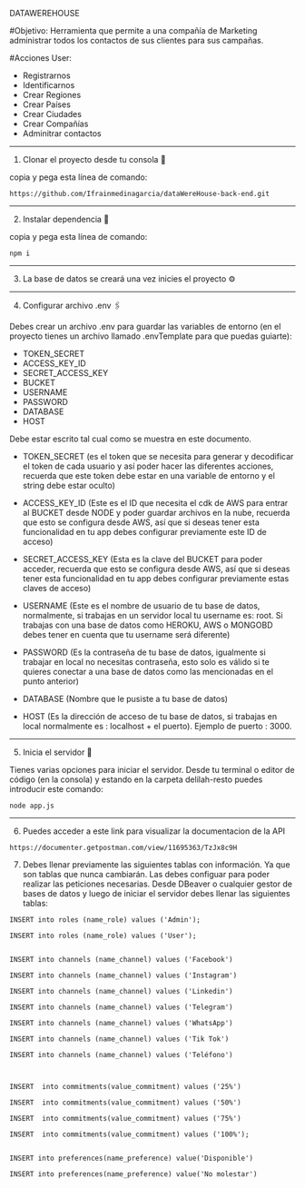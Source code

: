 DATAWEREHOUSE

#Objetivo:
Herramienta que permite a una compañía de Marketing administrar todos los contactos de sus clientes para sus campañas.

#Acciones User:
- Registrarnos
- Identificarnos
- Crear Regiones
- Crear Países
- Crear Ciudades
- Crear Compañías
- Adminitrar contactos
----------------------------------------------------------------------------------------------------------

1. Clonar el proyecto desde tu consola 🚀

copia y pega esta línea de comando:

```
https://github.com/Ifrainmedinagarcia/dataWereHouse-back-end.git
```

----------------------------------------------------------------------------------------------------------

2. Instalar dependencia 🔧

copia y pega esta línea de comando:

```
npm i
```

----------------------------------------------------------------------------------------------------------

3. La base de datos se creará una vez inicies el proyecto ⚙️

----------------------------------------------------------------------------------------------------------

4. Configurar archivo .env 🖇️

Debes crear un archivo .env para guardar las variables de entorno (en el proyecto tienes un archivo llamado .envTemplate para que puedas guiarte):

- TOKEN_SECRET
- ACCESS_KEY_ID
- SECRET_ACCESS_KEY
- BUCKET
- USERNAME
- PASSWORD
- DATABASE
- HOST

Debe estar escrito tal cual como se muestra en este documento.

- TOKEN_SECRET (es el token que se necesita para generar y decodificar 
el token de cada usuario y así poder hacer las diferentes acciones, 
recuerda que este token debe estar en una variable de entorno y el string debe estar oculto)

- ACCESS_KEY_ID (Este es el ID que necesita el cdk de AWS para entrar al BUCKET desde NODE y poder guardar archivos en la nube, recuerda que esto se configura desde AWS, así que si deseas tener esta funcionalidad en tu app debes configurar previamente este ID de acceso)

- SECRET_ACCESS_KEY (Esta es la clave del BUCKET para poder acceder, recuerda que esto se configura desde AWS, así que si deseas tener esta funcionalidad en tu app debes configurar previamente estas claves de acceso)

- USERNAME (Este es el nombre de usuario de tu base de datos, normalmente, si trabajas en un servidor local tu username es: root. Si trabajas con una base de datos como HEROKU, AWS o MONGOBD debes tener en cuenta que tu username será diferente)

- PASSWORD (Es la contraseña de tu base de datos, igualmente si trabajar en local no necesitas contraseña, esto solo es válido si te quieres conectar  a una base de datos como las mencionadas en el punto anterior)

- DATABASE (Nombre que le pusiste a tu base de datos)

- HOST (Es la dirección de acceso de tu base de datos, si trabajas en local normalmente es : localhost + el puerto). Ejemplo de puerto : 3000.

----------------------------------------------------------------------------------------------------------

5. Inicia el servidor 🚀

Tienes varias opciones para iniciar el servidor. Desde tu terminal o editor de código (en la consola) y estando en la carpeta delilah-resto puedes introducir este comando:

```
node app.js
```

----------------------------------------------------------------------------------------------------------

6. Puedes acceder a este link para visualizar la documentacion de la API 

```
https://documenter.getpostman.com/view/11695363/TzJx8c9H
```

7. Debes llenar previamente las siguientes tablas con información. Ya que son tablas que nunca cambiarán. Las debes configuar para poder realizar las peticiones necesarias. Desde DBeaver o cualquier gestor de bases de datos y luego de iniciar el servidor debes llenar las siguientes tablas:


```
INSERT into roles (name_role) values ('Admin');

INSERT into roles (name_role) values ('User');


INSERT into channels (name_channel) values ('Facebook')

INSERT into channels (name_channel) values ('Instagram')

INSERT into channels (name_channel) values ('Linkedin')

INSERT into channels (name_channel) values ('Telegram')

INSERT into channels (name_channel) values ('WhatsApp')

INSERT into channels (name_channel) values ('Tik Tok')

INSERT into channels (name_channel) values ('Teléfono')



INSERT  into commitments(value_commitment) values ('25%')

INSERT  into commitments(value_commitment) values ('50%')

INSERT  into commitments(value_commitment) values ('75%')

INSERT  into commitments(value_commitment) values ('100%');


INSERT into preferences(name_preference) value('Disponible')

INSERT into preferences(name_preference) value('No molestar')

```
